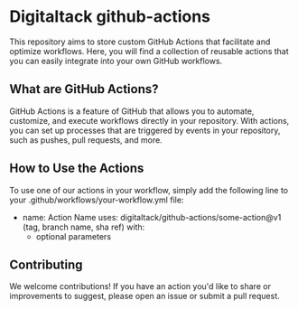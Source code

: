 # Digitaltack github-actions

This repository aims to store custom GitHub Actions that facilitate and optimize workflows. Here, you will find a collection of reusable actions that you can easily integrate into your own GitHub workflows.

## What are GitHub Actions?
GitHub Actions is a feature of GitHub that allows you to automate, customize, and execute workflows directly in your repository. With actions, you can set up processes that are triggered by events in your repository, such as pushes, pull requests, and more.

## How to Use the Actions
To use one of our actions in your workflow, simply add the following line to your .github/workflows/your-workflow.yml file:

- name: Action Name
  uses: digitaltack/github-actions/some-action@v1 (tag, branch name, sha ref)
  with:
    - optional parameters

## Contributing
We welcome contributions! If you have an action you'd like to share or improvements to suggest, please open an issue or submit a pull request.